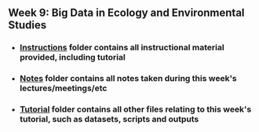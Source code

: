 ## Week 9: Big Data in Ecology and Environmental Studies

- ### [Instructions](Week%2009/Instructions)  folder contains all instructional material provided, including tutorial
- ### [Notes](Week%2009/Notes)   folder contains all notes taken during this week's lectures/meetings/etc
- ### [Tutorial](Week%2009/Tutorial)  folder contains all other files relating to this week's tutorial, such as datasets, scripts and outputs  

